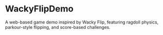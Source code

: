 # WackyFlipDemo
A web-based game demo inspired by Wacky Flip, featuring ragdoll physics, parkour-style flipping, and score-based challenges.

